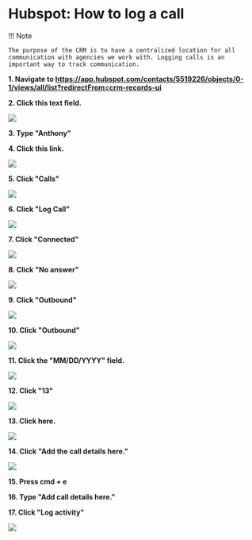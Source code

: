 # Hubspot: How to log a call

!!! Note

    The purpose of the CRM is to have a centralized location for all communication with agencies we work with. Logging calls is an important way to track communication.

**1. Navigate to <https://app.hubspot.com/contacts/5519226/objects/0-1/views/all/list?redirectFrom=crm-records-ui>**

**2. Click this text field.**

![](https://image.scribehow-prod.com/e6RXRVhD0zHDKrTtbYF5uJWb-9IAFY8ZoivbJ-UCgj4/zoom:0.46901172529313234/enlarge:true/crop:1194:672:nowe:1166:0/wm:0.8:nowe:336:4:0.17857142857142858/aHR0cHM6Ly9jb2xvbnktcmVjb3JkZXIuczMuYW1hem9uYXdzLmNvbS9maWxlcy8yMDIyLTA5LTEzLzhiZjJmM2IxLTM3OTMtNDhjMi1iMjg1LTgwOTU2YTQ5Y2RlMy91c2VyX2Nyb3BwZWRfc2NyZWVuc2hvdC5qcGVn)

**3. Type "Anthony"**

**4. Click this link.**

![](https://image.scribehow-prod.com/3aKunzjnWFQFOTktE1hNHbBKSYHr_EDS9_RQlL6i1Ro/zoom:0.46901172529313234/enlarge:true/crop:1194:672:nowe:0:0/wm:0.8:nowe:132:125:0.17857142857142858/aHR0cHM6Ly9jb2xvbnktcmVjb3JkZXIuczMuYW1hem9uYXdzLmNvbS9maWxlcy8yMDIyLTA5LTEzLzljYjNjNjg0LTNkNzYtNGZhNy1hMTcxLTQ5MmE2YTRiZTBiYi9hc2NyZWVuc2hvdC5qcGVn)

**5. Click "Calls"**

![](https://image.scribehow-prod.com/ih1JrwqVa3aW9x_kWLKcXz71MO3qrUa5KGjT4ujTPxk/zoom:0.46901172529313234/enlarge:true/crop:1194:672:nowe:554:0/wm:0.8:nowe:255:77:0.17857142857142858/aHR0cHM6Ly9jb2xvbnktcmVjb3JkZXIuczMuYW1hem9uYXdzLmNvbS9maWxlcy8yMDIyLTA5LTEzLzRhMjMzNzEyLWE2YzAtNGYzMi04NGYyLWE3MGIyNTE5NmJkYy9hc2NyZWVuc2hvdC5qcGVn)

**6. Click "Log Call"**

![](https://image.scribehow-prod.com/dyoDcpKGm9KSfw__ZNzDmTOYOpAP_lx-gCA0lWC2-yY/zoom:0.46901172529313234/enlarge:true/crop:1194:672:nowe:1102:0/wm:0.8:nowe:255:120:0.17857142857142858/aHR0cHM6Ly9jb2xvbnktcmVjb3JkZXIuczMuYW1hem9uYXdzLmNvbS9maWxlcy8yMDIyLTA5LTEzL2RlZjhkOWY1LTcxMTUtNDAzYS1iYmZlLWFlODg1ODY4OTVjMy9hc2NyZWVuc2hvdC5qcGVn)

**7. Click "Connected"**

![](https://image.scribehow-prod.com/BhCJzj6AYn-JjdSZswlPVRPBzgI2DMDJsvE19eYDZbw/zoom:0.46901172529313234/enlarge:true/crop:1194:672:nowe:1248:448/wm:0.8:nowe:255:132:0.17857142857142858/aHR0cHM6Ly9jb2xvbnktcmVjb3JkZXIuczMuYW1hem9uYXdzLmNvbS9maWxlcy8yMDIyLTA5LTEzL2UwMzg5ZDgwLTA2MGEtNDc5Ni05ZmFlLWVkMzcxYzhjMjgzZi9hc2NyZWVuc2hvdC5qcGVn)

**8. Click "No answer"**

![](https://image.scribehow-prod.com/kw8MAE7UR6I-uoi7uZoRYFG9ChLW25feCWB5g--Qcpw/zoom:0.46901172529313234/enlarge:true/crop:1194:672:nowe:1218:645/wm:0.8:nowe:255:188:0.17857142857142858/aHR0cHM6Ly9jb2xvbnktcmVjb3JkZXIuczMuYW1hem9uYXdzLmNvbS9maWxlcy8yMDIyLTA5LTEzLzI1YWMxODZmLTQxYzMtNGQ5Yy1hMDkzLWU4NmNmYTJjYTE5NC9hc2NyZWVuc2hvdC5qcGVn)

**9. Click "Outbound"**

![](https://image.scribehow-prod.com/SzAOeDnUresUxn3JPoQw7ccf8to39rIhJuMqvrzFKQg/zoom:0.46901172529313234/enlarge:true/crop:1194:672:nowe:1443:445/wm:0.8:nowe:255:132:0.17857142857142858/aHR0cHM6Ly9jb2xvbnktcmVjb3JkZXIuczMuYW1hem9uYXdzLmNvbS9maWxlcy8yMDIyLTA5LTEzLzhkZGE0NTllLWVjOTItNDhjYy05YTRhLWU4ZDEyODQyY2E3My9hc2NyZWVuc2hvdC5qcGVn)

**10. Click "Outbound"**

![](https://image.scribehow-prod.com/b23KPOw8LJzv5dC4yeRuqENhuqA6k1HAtHKf8YBRg-I/zoom:0.46901172529313234/enlarge:true/crop:1194:672:nowe:1400:578/wm:0.8:nowe:255:132:0.17857142857142858/aHR0cHM6Ly9jb2xvbnktcmVjb3JkZXIuczMuYW1hem9uYXdzLmNvbS9maWxlcy8yMDIyLTA5LTEzLzg4YzMyMmJjLTMwMGQtNDE1Mi04NjcxLWQ4YzdhMzk5OWZjOS9hc2NyZWVuc2hvdC5qcGVn)

**11. Click the "MM/DD/YYYY" field.**

![](https://image.scribehow-prod.com/JOQ3kDkQunzAKKMVdJ9-Kdrf2K3qBkOMBrI5h5ZHaXg/zoom:0.46901172529313234/enlarge:true/crop:1194:672:nowe:1098:535/wm:0.8:nowe:255:132:0.17857142857142858/aHR0cHM6Ly9jb2xvbnktcmVjb3JkZXIuczMuYW1hem9uYXdzLmNvbS9maWxlcy8yMDIyLTA5LTEzL2M0NzE4NTcwLWFmYjEtNDE0OC1hYmUwLWQ0ZmMwNjQ4YTc1YS9hc2NyZWVuc2hvdC5qcGVn)

**12. Click "13"**

![](https://image.scribehow-prod.com/rIsCOMg8A0iyrGQKsB8FXxR3EgUGSTYod0Cxl2rBYyw/zoom:0.46901172529313234/enlarge:true/crop:1194:672:nowe:1141:229/wm:0.8:nowe:255:132:0.17857142857142858/aHR0cHM6Ly9jb2xvbnktcmVjb3JkZXIuczMuYW1hem9uYXdzLmNvbS9maWxlcy8yMDIyLTA5LTEzLzViZjc1ZGY2LTM5ZTctNDUwNi1iYWU3LTMxMWZkNDU0YzFiMi9hc2NyZWVuc2hvdC5qcGVn)

**13. Click here.**

![](https://image.scribehow-prod.com/afpVsMdWJjlClxr6DrYe2iceXWjO02FKwMaCDsKEgHQ/zoom:0.46901172529313234/enlarge:true/crop:1194:672:nowe:1224:599/wm:0.8:nowe:255:132:0.17857142857142858/aHR0cHM6Ly9jb2xvbnktcmVjb3JkZXIuczMuYW1hem9uYXdzLmNvbS9maWxlcy8yMDIyLTA5LTEzLzlhMDBlYmQyLTczNjMtNDgxZS05MDYwLTM2Njg1NzJjODFhZi9hc2NyZWVuc2hvdC5qcGVn)

**14. Click "Add the call details here."**

![](https://image.scribehow-prod.com/bMrIKaCnCEbN4EWK3JU-hYZr2NPJOOMdzIR1LEBi8hM/zoom:0.46901172529313234/enlarge:true/crop:1194:672:nowe:1219:616/wm:0.8:nowe:255:132:0.17857142857142858/aHR0cHM6Ly9jb2xvbnktcmVjb3JkZXIuczMuYW1hem9uYXdzLmNvbS9maWxlcy8yMDIyLTA5LTEzL2U0NTA1YzA3LTI3OTMtNGU1Ni04YTg0LWY4NWI1ZDk2YWEyYy9hc2NyZWVuc2hvdC5qcGVn)

**15. Press cmd + e**

**16. Type "Add call details here."**

**17. Click "Log activity"**

![](https://image.scribehow-prod.com/KEQU7yanKHBpBAh5GM5oM4X9a70JpNalTKdBtVnd5Ew/zoom:0.46901172529313234/enlarge:true/crop:1194:672:nowe:1038:645/wm:0.8:nowe:255:256:0.17857142857142858/aHR0cHM6Ly9jb2xvbnktcmVjb3JkZXIuczMuYW1hem9uYXdzLmNvbS9maWxlcy8yMDIyLTA5LTEzLzQ0MWJiZjZkLTZlOTUtNDkzZC1hNDM4LTlhMWEzMGFjYWUxNi9hc2NyZWVuc2hvdC5qcGVn)
